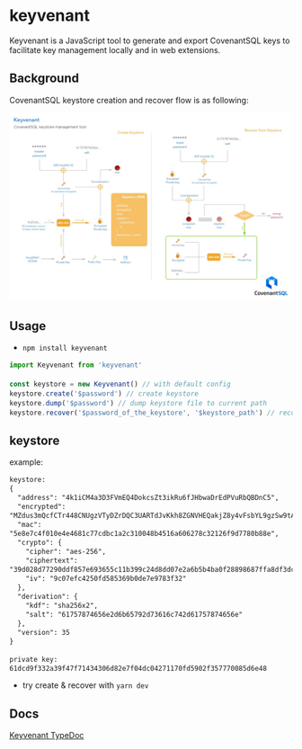 # keyvenant

Keyvenant is a JavaScript tool to generate and export CovenantSQL keys to facilitate key management locally and in web extensions.

## Background
CovenantSQL keystore creation and recover flow is as following:

![flow](docs/flow.jpg)

## Usage
- `npm install keyvenant`

```javascript
import Keyvenant from 'keyvenant'

const keystore = new Keyvenant() // with default config
keystore.create('$password') // create keystore
keystore.dump('$password') // dump keystore file to current path
keystore.recover('$password_of_the_keystore', '$keystore_path') // recover parivate key
```

## keystore
example:
```
keystore:
{
  "address": "4k1iCM4a3D3FVmEQ4DokcsZt3ikRu6fJHbwaDrEdPVuRbQBDnC5",
  "encrypted": "MZdus3mQcfCTr448CNUgzVTyDZrDQC3UARTdJvKkh8ZGNVHEQakjZ8y4vFsbYL9gzSw9tA42ip3Ay9H9PKwQ367C2hvZ8k",
  "mac": "5e8e7c4f010e4e4681c77cdbc1a2c310048b4516a606278c32126f9d7780b88e",
  "crypto": {
    "cipher": "aes-256",
    "ciphertext": "39d028d77290ddf857e693655c11b399c24d8dd07e2a6b5b4ba0f28898687ffa8df3dcd096625ad5335c2a033607781b",
    "iv": "9c07efc4250fd585369b0de7e9783f32"
  },
  "derivation": {
    "kdf": "sha256x2",
    "salt": "61757874656e2d6b65792d73616c742d61757874656e"
  },
  "version": 35
}

private key:
61dcd9f332a39f47f71434306d82e7f04dc04271170fd5902f357770085d6e48
```

- try create & recover with `yarn dev`

## Docs
[Keyvenant TypeDoc](https://covenantsql.github.io/keyvenant/)
